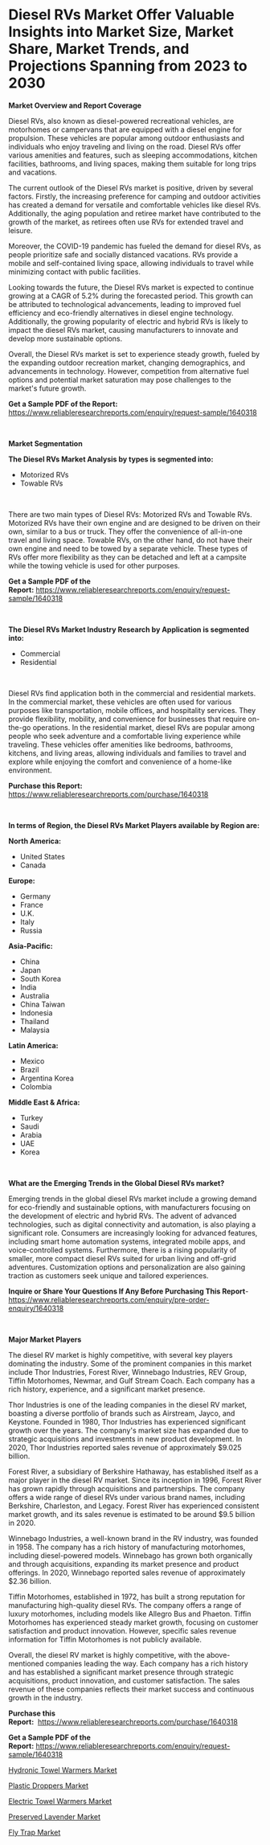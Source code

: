 <p><h1>Diesel RVs Market Offer Valuable Insights into Market Size, Market Share, Market Trends, and Projections Spanning from 2023 to 2030</h1></p><p><strong>Market Overview and Report Coverage</strong></p>
<p><p>Diesel RVs, also known as diesel-powered recreational vehicles, are motorhomes or campervans that are equipped with a diesel engine for propulsion. These vehicles are popular among outdoor enthusiasts and individuals who enjoy traveling and living on the road. Diesel RVs offer various amenities and features, such as sleeping accommodations, kitchen facilities, bathrooms, and living spaces, making them suitable for long trips and vacations.</p><p>The current outlook of the Diesel RVs market is positive, driven by several factors. Firstly, the increasing preference for camping and outdoor activities has created a demand for versatile and comfortable vehicles like diesel RVs. Additionally, the aging population and retiree market have contributed to the growth of the market, as retirees often use RVs for extended travel and leisure.</p><p>Moreover, the COVID-19 pandemic has fueled the demand for diesel RVs, as people prioritize safe and socially distanced vacations. RVs provide a mobile and self-contained living space, allowing individuals to travel while minimizing contact with public facilities.</p><p>Looking towards the future, the Diesel RVs market is expected to continue growing at a CAGR of 5.2% during the forecasted period. This growth can be attributed to technological advancements, leading to improved fuel efficiency and eco-friendly alternatives in diesel engine technology. Additionally, the growing popularity of electric and hybrid RVs is likely to impact the diesel RVs market, causing manufacturers to innovate and develop more sustainable options.</p><p>Overall, the Diesel RVs market is set to experience steady growth, fueled by the expanding outdoor recreation market, changing demographics, and advancements in technology. However, competition from alternative fuel options and potential market saturation may pose challenges to the market's future growth.</p></p>
<p><strong>Get a Sample PDF of the Report:</strong> <a href="https://www.reliableresearchreports.com/enquiry/request-sample/1640318">https://www.reliableresearchreports.com/enquiry/request-sample/1640318</a></p>
<p>&nbsp;</p>
<p><strong>Market Segmentation</strong></p>
<p><strong>The Diesel RVs Market Analysis by types is segmented into:</strong></p>
<p><ul><li>Motorized RVs</li><li>Towable RVs</li></ul></p>
<p>&nbsp;</p>
<p><p>There are two main types of Diesel RVs: Motorized RVs and Towable RVs. Motorized RVs have their own engine and are designed to be driven on their own, similar to a bus or truck. They offer the convenience of all-in-one travel and living space. Towable RVs, on the other hand, do not have their own engine and need to be towed by a separate vehicle. These types of RVs offer more flexibility as they can be detached and left at a campsite while the towing vehicle is used for other purposes.</p></p>
<p><strong>Get a Sample PDF of the Report:</strong>&nbsp;<a href="https://www.reliableresearchreports.com/enquiry/request-sample/1640318">https://www.reliableresearchreports.com/enquiry/request-sample/1640318</a></p>
<p>&nbsp;</p>
<p><strong>The Diesel RVs Market Industry Research by Application is segmented into:</strong></p>
<p><ul><li>Commercial</li><li>Residential</li></ul></p>
<p>&nbsp;</p>
<p><p>Diesel RVs find application both in the commercial and residential markets. In the commercial market, these vehicles are often used for various purposes like transportation, mobile offices, and hospitality services. They provide flexibility, mobility, and convenience for businesses that require on-the-go operations. In the residential market, diesel RVs are popular among people who seek adventure and a comfortable living experience while traveling. These vehicles offer amenities like bedrooms, bathrooms, kitchens, and living areas, allowing individuals and families to travel and explore while enjoying the comfort and convenience of a home-like environment.</p></p>
<p><strong>Purchase this Report:</strong>&nbsp; <a href="https://www.reliableresearchreports.com/purchase/1640318">https://www.reliableresearchreports.com/purchase/1640318</a></p>
<p>&nbsp;</p>
<p><strong>In terms of Region, the Diesel RVs Market Players available by Region are:</strong></p>
<p>
    <p> <strong> North America: </strong>
        <ul>
            <li>United States</li>
            <li>Canada</li>
        </ul>
        </p> 
    <p> <strong> Europe: </strong>
        <ul>
            <li>Germany</li>
            <li>France</li>
            <li>U.K.</li>
            <li>Italy</li>
            <li>Russia</li>
        </ul>
        </p> 
    <p> <strong> Asia-Pacific: </strong>
        <ul>
            <li>China</li>
            <li>Japan</li>
            <li>South Korea</li>
            <li>India</li>
            <li>Australia</li>
            <li>China Taiwan</li>
            <li>Indonesia</li>
            <li>Thailand</li>
            <li>Malaysia</li>
        </ul>
        </p> 
    <p> <strong> Latin America: </strong>
        <ul>
            <li>Mexico</li>
            <li>Brazil</li>
            <li>Argentina Korea</li>
            <li>Colombia</li>
        </ul>
        </p> 
    <p> <strong> Middle East & Africa: </strong>
        <ul>
            <li>Turkey</li>
            <li>Saudi</li>
            <li>Arabia</li>
            <li>UAE</li>
            <li>Korea</li>
        </ul>
    </p>
    </p>
<p>&nbsp;</p>
<p><strong>What are the Emerging Trends in the Global Diesel RVs market?</strong></p>
<p><p>Emerging trends in the global diesel RVs market include a growing demand for eco-friendly and sustainable options, with manufacturers focusing on the development of electric and hybrid RVs. The advent of advanced technologies, such as digital connectivity and automation, is also playing a significant role. Consumers are increasingly looking for advanced features, including smart home automation systems, integrated mobile apps, and voice-controlled systems. Furthermore, there is a rising popularity of smaller, more compact diesel RVs suited for urban living and off-grid adventures. Customization options and personalization are also gaining traction as customers seek unique and tailored experiences.</p></p>
<p><strong>Inquire or Share Your Questions If Any Before Purchasing This Report</strong>- <a href="https://www.reliableresearchreports.com/enquiry/pre-order-enquiry/1640318">https://www.reliableresearchreports.com/enquiry/pre-order-enquiry/1640318</a></p>
<p>&nbsp;</p>
<p><strong>Major Market Players</strong></p>
<p><p>The diesel RV market is highly competitive, with several key players dominating the industry. Some of the prominent companies in this market include Thor Industries, Forest River, Winnebago Industries, REV Group, Tiffin Motorhomes, Newmar, and Gulf Stream Coach. Each company has a rich history, experience, and a significant market presence.</p><p>Thor Industries is one of the leading companies in the diesel RV market, boasting a diverse portfolio of brands such as Airstream, Jayco, and Keystone. Founded in 1980, Thor Industries has experienced significant growth over the years. The company's market size has expanded due to strategic acquisitions and investments in new product development. In 2020, Thor Industries reported sales revenue of approximately $9.025 billion.</p><p>Forest River, a subsidiary of Berkshire Hathaway, has established itself as a major player in the diesel RV market. Since its inception in 1996, Forest River has grown rapidly through acquisitions and partnerships. The company offers a wide range of diesel RVs under various brand names, including Berkshire, Charleston, and Legacy. Forest River has experienced consistent market growth, and its sales revenue is estimated to be around $9.5 billion in 2020.</p><p>Winnebago Industries, a well-known brand in the RV industry, was founded in 1958. The company has a rich history of manufacturing motorhomes, including diesel-powered models. Winnebago has grown both organically and through acquisitions, expanding its market presence and product offerings. In 2020, Winnebago reported sales revenue of approximately $2.36 billion.</p><p>Tiffin Motorhomes, established in 1972, has built a strong reputation for manufacturing high-quality diesel RVs. The company offers a range of luxury motorhomes, including models like Allegro Bus and Phaeton. Tiffin Motorhomes has experienced steady market growth, focusing on customer satisfaction and product innovation. However, specific sales revenue information for Tiffin Motorhomes is not publicly available.</p><p>Overall, the diesel RV market is highly competitive, with the above-mentioned companies leading the way. Each company has a rich history and has established a significant market presence through strategic acquisitions, product innovation, and customer satisfaction. The sales revenue of these companies reflects their market success and continuous growth in the industry.</p></p>
<p><strong>Purchase this Report:</strong>&nbsp;&nbsp;<a href="https://www.reliableresearchreports.com/purchase/1640318">https://www.reliableresearchreports.com/purchase/1640318</a></p>
<p></p>
<p><strong>Get a Sample PDF of the Report:</strong>&nbsp;<a href="https://www.reliableresearchreports.com/enquiry/request-sample/1640318">https://www.reliableresearchreports.com/enquiry/request-sample/1640318</a></p>
<p><p><a href="https://medium.com/@loriwatson1948/hydronic-towel-warmers-market-furnishes-information-on-market-share-market-trends-and-market-eaa96e34c311">Hydronic Towel Warmers Market</a></p><p><a href="https://medium.com/@brendajames1938/plastic-droppers-market-furnishes-information-on-market-share-market-trends-and-market-growth-2f5ff0c6a375">Plastic Droppers Market</a></p><p><a href="https://medium.com/@kimberlymontgomery2004/electric-towel-warmers-market-research-report-its-history-and-forecast-2023-to-2030-c18156f7a6fe">Electric Towel Warmers Market</a></p><p><a href="https://medium.com/@ruthmorales25/preserved-lavender-market-trends-forecast-and-competitive-analysis-to-2030-33493b3ba8ef">Preserved Lavender Market</a></p><p><a href="https://medium.com/@lorimyers95/fly-trap-market-analysis-its-cagr-market-segmentation-and-global-industry-overview-60751b08fd4a">Fly Trap Market</a></p></p>